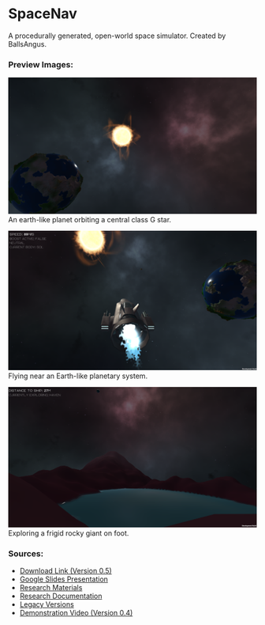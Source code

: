 # SpaceNav
A procedurally generated, open-world space simulator. Created by BallsAngus.

### **Preview Images**:
![alt text](https://github.com/BallsAngus/SpaceNav/blob/main/Updated%20SpaceNav/Assets/Previews/Preview%201.PNG)
An earth-like planet orbiting a central class G star.

![alt text](https://github.com/BallsAngus/SpaceNav/blob/main/Updated%20SpaceNav/Assets/Previews/Preview%202.PNG)
Flying near an Earth-like planetary system.

![alt text](https://github.com/BallsAngus/SpaceNav/blob/main/Updated%20SpaceNav/Assets/Previews/Preview%203.PNG)
Exploring a frigid rocky giant on foot.

### **Sources**:
- [Download Link (Version 0.5)](https://drive.google.com/file/d/159_Mc_uHX6oNgIWwskiVEQP48nk7Ffoo/view?usp=sharing)
- [Google Slides Presentation](https://docs.google.com/presentation/d/1gcIoUj-POMtOo0RVEYQnTKvAZM1zzhNyvxyBKstwqTk/edit?usp=sharing)
- [Research Materials](https://drive.google.com/drive/folders/1XxjSy5FCdEXDD1TT48p0g2zqWZ6-W6DY?usp=sharing)
- [Research Documentation](https://docs.google.com/document/d/1hY_nc26UUX8pENGcubhC1lDAA8yuMdiTDtmgAYG92Qw/edit?usp=sharing)
- [Legacy Versions](https://drive.google.com/drive/folders/1ov2wnwi8XQo7BvFZ3gC9mjb5PWWhwB4e?usp=sharing)
- [Demonstration Video (Version 0.4)](https://drive.google.com/file/d/1dzDkq4tR-2RZ7TuourwhHBfI12bWOpOS/view?usp=sharing)
